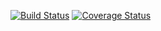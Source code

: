 [![Build Status](https://travis-ci.org/brest-java-course-summer-2019/andrew-murin.svg?branch=master)](https://travis-ci.org/brest-java-course-summer-2019/andrew-murin)
[![Coverage Status](https://coveralls.io/repos/github/brest-java-course-summer-2019/andrew-murin/badge.svg?branch=master)](https://coveralls.io/github/brest-java-course-summer-2019/andrew-murin?branch=master)

